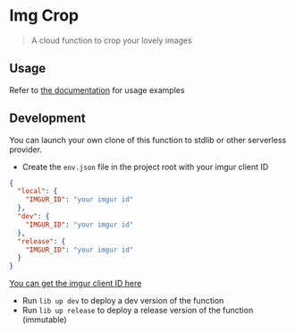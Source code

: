 # Img Crop

> A cloud function to crop your lovely images

## Usage

Refer to [the documentation](https://stdlib.com/@orels1/lib/img-crop/) for usage examples

## Development

You can launch your own clone of this function to stdlib or other serverless provider.

- Create the `env.json` file in the project root with your imgur client ID

```json
{
  "local": {
    "IMGUR_ID": "your imgur id"
  },
  "dev": {
    "IMGUR_ID": "your imgur id"
  },
  "release": {
    "IMGUR_ID": "your imgur id"
  }
}
```

[You can get the imgur client ID here](https://api.imgur.com/oauth2/addclient)

- Run `lib up dev` to deploy a dev version of the function
- Run `lib up release` to deploy a release version of the function (immutable)
